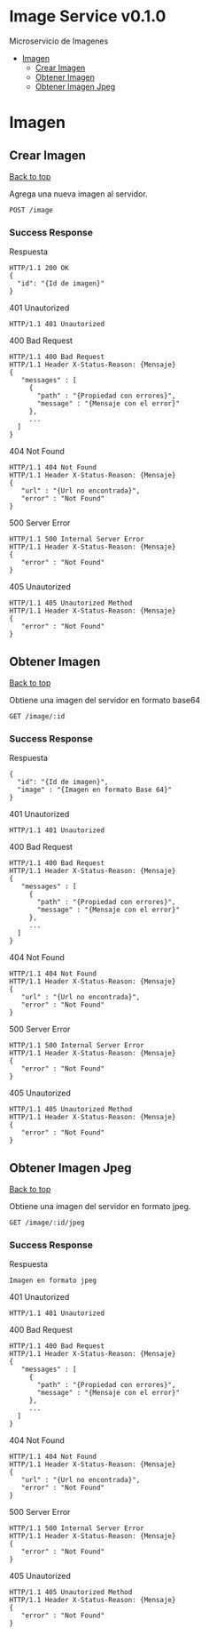 <a name="top"></a>
# Image Service v0.1.0

Microservicio de Imagenes

- [Imagen](#imagen)
	- [Crear Imagen](#crear-imagen)
	- [Obtener Imagen](#obtener-imagen)
	- [Obtener Imagen Jpeg](#obtener-imagen-jpeg)
	


# <a name='imagen'></a> Imagen

## <a name='crear-imagen'></a> Crear Imagen
[Back to top](#top)

<p>Agrega una nueva imagen al servidor.</p>

	POST /image




### Success Response

Respuesta

```
HTTP/1.1 200 OK
{
  "id": "{Id de imagen}"
}
```
401 Unautorized

```
HTTP/1.1 401 Unautorized
```
400 Bad Request

```
HTTP/1.1 400 Bad Request
HTTP/1.1 Header X-Status-Reason: {Mensaje}
{
   "messages" : [
     {
       "path" : "{Propiedad con errores}",
       "message" : "{Mensaje con el error}"
     },
     ...
  ]
}
```
404 Not Found

```
HTTP/1.1 404 Not Found
HTTP/1.1 Header X-Status-Reason: {Mensaje}
{
   "url" : "{Url no encontrada}",
   "error" : "Not Found"
}
```
500 Server Error

```
HTTP/1.1 500 Internal Server Error
HTTP/1.1 Header X-Status-Reason: {Mensaje}
{
   "error" : "Not Found"
}
```
405 Unautorized

```
HTTP/1.1 405 Unautorized Method
HTTP/1.1 Header X-Status-Reason: {Mensaje}
{
   "error" : "Not Found"
}
```


## <a name='obtener-imagen'></a> Obtener Imagen
[Back to top](#top)

<p>Obtiene una imagen del servidor en formato base64</p>

	GET /image/:id




### Success Response

Respuesta

```
{
  "id": "{Id de imagen}",
  "image" : "{Imagen en formato Base 64}"
}
```
401 Unautorized

```
HTTP/1.1 401 Unautorized
```
400 Bad Request

```
HTTP/1.1 400 Bad Request
HTTP/1.1 Header X-Status-Reason: {Mensaje}
{
   "messages" : [
     {
       "path" : "{Propiedad con errores}",
       "message" : "{Mensaje con el error}"
     },
     ...
  ]
}
```
404 Not Found

```
HTTP/1.1 404 Not Found
HTTP/1.1 Header X-Status-Reason: {Mensaje}
{
   "url" : "{Url no encontrada}",
   "error" : "Not Found"
}
```
500 Server Error

```
HTTP/1.1 500 Internal Server Error
HTTP/1.1 Header X-Status-Reason: {Mensaje}
{
   "error" : "Not Found"
}
```
405 Unautorized

```
HTTP/1.1 405 Unautorized Method
HTTP/1.1 Header X-Status-Reason: {Mensaje}
{
   "error" : "Not Found"
}
```


## <a name='obtener-imagen-jpeg'></a> Obtener Imagen Jpeg
[Back to top](#top)

<p>Obtiene una imagen del servidor en formato jpeg.</p>

	GET /image/:id/jpeg




### Success Response

Respuesta

```
Imagen en formato jpeg
```
401 Unautorized

```
HTTP/1.1 401 Unautorized
```
400 Bad Request

```
HTTP/1.1 400 Bad Request
HTTP/1.1 Header X-Status-Reason: {Mensaje}
{
   "messages" : [
     {
       "path" : "{Propiedad con errores}",
       "message" : "{Mensaje con el error}"
     },
     ...
  ]
}
```
404 Not Found

```
HTTP/1.1 404 Not Found
HTTP/1.1 Header X-Status-Reason: {Mensaje}
{
   "url" : "{Url no encontrada}",
   "error" : "Not Found"
}
```
500 Server Error

```
HTTP/1.1 500 Internal Server Error
HTTP/1.1 Header X-Status-Reason: {Mensaje}
{
   "error" : "Not Found"
}
```
405 Unautorized

```
HTTP/1.1 405 Unautorized Method
HTTP/1.1 Header X-Status-Reason: {Mensaje}
{
   "error" : "Not Found"
}
```


